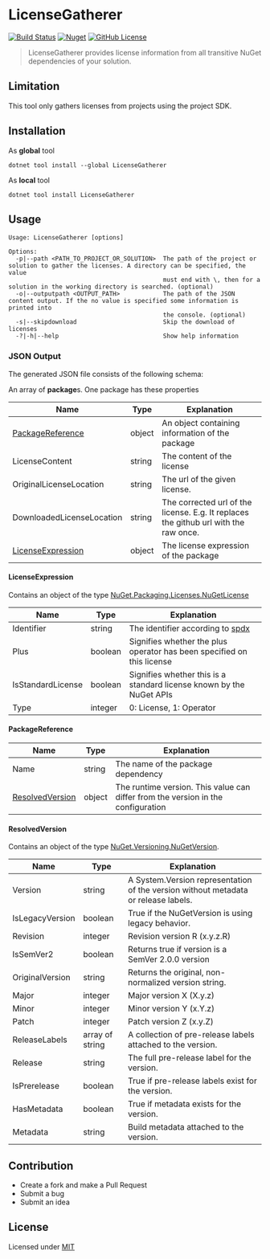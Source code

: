 # LicenseGatherer

[![Build Status](https://manne.visualstudio.com/public/_apis/build/status/manne.dotnet-license-gatherer?branchName=master&stageName=Build)](https://manne.visualstudio.com/public/_build/latest?definitionId=1&branchName=master) [![Nuget](https://img.shields.io/nuget/v/LicenseGatherer?style=flat-square)](https://www.nuget.org/packages/LicenseGatherer/) [![GitHub License](https://img.shields.io/github/license/manne/dotnet-license-gatherer.svg?style=flat-square)](https://github.com/manne/dotnet-license-gatherer/blob/master/LICENSE.txt)

> LicenseGatherer provides license information from all transitive NuGet dependencies of your solution.

## Limitation

This tool only gathers licenses from projects using the project SDK.

## Installation

As **global** tool

```batch
dotnet tool install --global LicenseGatherer
```

As **local** tool

```batch
dotnet tool install LicenseGatherer
```

## Usage

```text
Usage: LicenseGatherer [options]

Options:
  -p|--path <PATH_TO_PROJECT_OR_SOLUTION>  The path of the project or solution to gather the licenses. A directory can be specified, the value
                                           must end with \, then for a solution in the working directory is searched. (optional)
  -o|--outputpath <OUTPUT_PATH>            The path of the JSON content output. If the no value is specified some information is printed into
                                           the console. (optional)
  -s|--skipdownload                        Skip the download of licenses
  -?|-h|--help                             Show help information
```

### JSON Output

The generated JSON file consists of the following schema:

An array of **package**s.
One package has these properties

| Name                                    | Type   | Explanation                                                                          |
|-----------------------------------------|--------|--------------------------------------------------------------------------------------|
| [PackageReference](#packagereference)   | object | An object containing information of the package                                      |
| LicenseContent                          | string | The content of the license                                                           |
| OriginalLicenseLocation                 | string | The url of the given license.                                                        |
| DownloadedLicenseLocation               | string | The corrected url of the license. E.g. It replaces the github url with the raw once. |
| [LicenseExpression](#licenseexpression) | object | The license expression of the package                                                |                                              |

#### LicenseExpression

Contains an object of the type [NuGet.Packaging.Licenses.NuGetLicense](https://github.com/NuGet/NuGet.Client/blob/dev/src/NuGet.Core/NuGet.Packaging/Licenses/NuGetLicense.cs)

| Name              | Type    | Explanation                                                                            |
|-------------------|---------|----------------------------------------------------------------------------------------|
| Identifier        | string  | The identifier according to [spdx](https://spdx.org/spdx-specification-21-web-version) |
| Plus              | boolean | Signifies whether the plus operator has been specified on this license                 |
| IsStandardLicense | boolean | Signifies whether this is a standard license known by the NuGet APIs                   |
| Type              | integer | 0: License, 1: Operator                                                                |

#### PackageReference

| Name                                | Type   | Explanation                                                                      |
|-------------------------------------|--------|----------------------------------------------------------------------------------|
| Name                                | string | The name of the package dependency                                               |
| [ResolvedVersion](#resolvedversion) | object | The runtime version. This value can differ from the version in the configuration |

#### ResolvedVersion

Contains an object of the type [NuGet.Versioning.NuGetVersion](https://github.com/NuGet/NuGet.Client/blob/dev/src/NuGet.Core/NuGet.Versioning/NuGetVersion.cs).

| Name            | Type            | Explanation                                                                        |
|-----------------|-----------------|------------------------------------------------------------------------------------|
| Version         | string          | A System.Version representation of the version without metadata or release labels. |
| IsLegacyVersion | boolean         | True if the NuGetVersion is using legacy behavior.                                 |
| Revision        | integer         | Revision version R (x.y.z.R)                                                       |
| IsSemVer2       | boolean         | Returns true if version is a SemVer 2.0.0 version                                  |
| OriginalVersion | string          | Returns the original, non-normalized version string.                               |
| Major           | integer         | Major version X (X.y.z)                                                            |
| Minor           | integer         | Minor version Y (x.Y.z)                                                            |
| Patch           | integer         | Patch version Z (x.y.Z)                                                            |
| ReleaseLabels   | array of string | A collection of pre-release labels attached to the version.                        |
| Release         | string          | The full pre-release label for the version.                                        |
| IsPrerelease    | boolean         | True if pre-release labels exist for the version.                                  |
| HasMetadata     | boolean         | True if metadata exists for the version.                                           |
| Metadata        | string          | Build metadata attached to the version.                                            |

## Contribution

* Create a fork and make a Pull Request
* Submit a bug
* Submit an idea

## License

Licensed under [MIT](LICENSE.txt)
